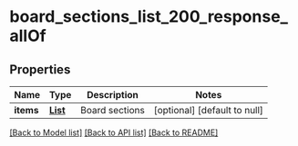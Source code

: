 # board_sections_list_200_response_allOf
## Properties

| Name | Type | Description | Notes |
|------------ | ------------- | ------------- | -------------|
| **items** | [**List**](BoardSection.md) | Board sections | [optional] [default to null] |

[[Back to Model list]](../README.md#documentation-for-models) [[Back to API list]](../README.md#documentation-for-api-endpoints) [[Back to README]](../README.md)

